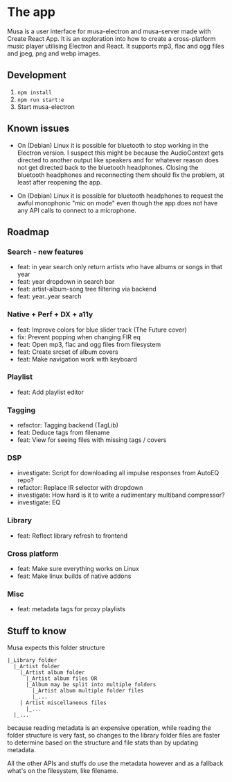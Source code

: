 # The app

Musa is a user interface for musa-electron and musa-server made with Create React App.
It is an exploration into how to create a cross-platform music player
utilising Electron and React. It supports mp3, flac and ogg files and
jpeg, png and webp images.

## Development

1. `npm install`
2. `npm run start:e`
3. Start musa-electron

## Known issues

- On (Debian) Linux it is possible for bluetooth to stop working in the Electron version. I suspect this might be because the AudioContext gets directed to another output like speakers and for whatever reason does not get directed back to the bluetooth headphones. Closing the bluetooth headphones and reconnecting them should fix the problem, at least after reopening the app.

- On (Debian) Linux it is possible for bluetooth headphones to request the awful monophonic "mic on mode" even though the app does not have any API calls to connect to a microphone.

## Roadmap

### Search - new features

- feat: in year search only return artists who have albums or songs in that year
- feat: year dropdown in search bar
- feat: artist-album-song tree filtering via backend
- feat: year..year search

### Native + Perf + DX + a11y

- feat: Improve colors for blue slider track (The Future cover)
- fix: Prevent popping when changing FIR eq
- feat: Open mp3, flac and ogg files from filesystem
- feat: Create srcset of album covers
- feat: Make navigation work with keyboard

### Playlist

- feat: Add playlist editor

### Tagging

- refactor: Tagging backend (TagLib)
- feat: Deduce tags from filename
- feat: View for seeing files with missing tags / covers

### DSP

- investigate: Script for downloading all impulse responses from AutoEQ repo?
- refactor: Replace IR selector with dropdown
- investigate: How hard is it to write a rudimentary multiband compressor?
- investigate: EQ

### Library

- feat: Reflect library refresh to frontend

### Cross platform

- feat: Make sure everything works on Linux
- feat: Make linux builds of native addons

### Misc

- feat: metadata tags for proxy playlists

## Stuff to know

Musa expects this folder structure

```
|_Library folder
  |_Artist folder
    |_Artist album folder
      |_Artist album files OR
      |_Album may be split into multiple folders
        |_Artist album multiple folder files
        |_...
    | Artist miscellaneous files
      |_...
  |_...
```

because reading metadata is an expensive operation, while
reading the folder structure is very fast, so changes to the library folder files
are faster to determine based on the structure and file stats than by updating metadata.

All the other APIs and stuffs do use the metadata however and as a fallback
what's on the filesystem, like filename.
